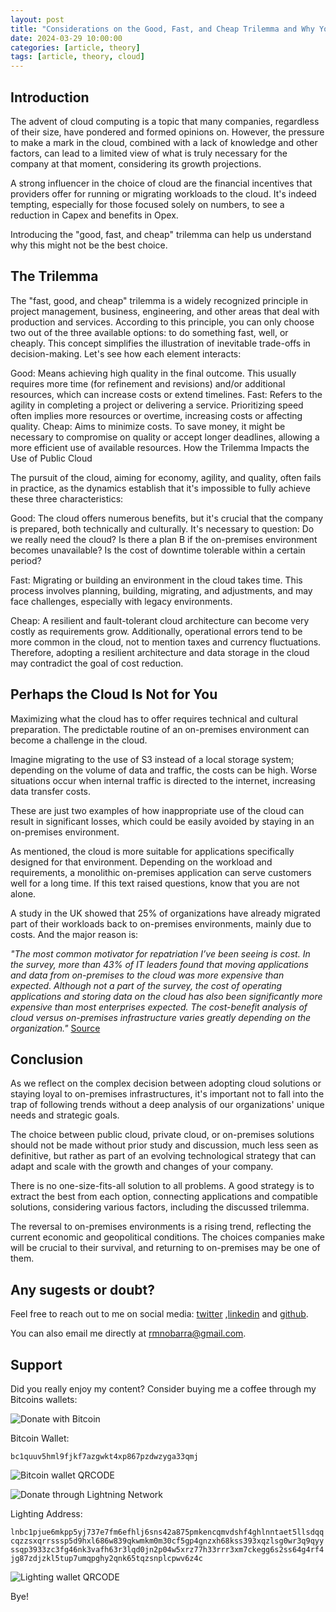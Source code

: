 ```yaml
---
layout: post
title: "Considerations on the Good, Fast, and Cheap Trilemma and Why You Shouldn't Opt for Public Cloud"
date: 2024-03-29 10:00:00
categories: [article, theory]
tags: [article, theory, cloud]
---
```


## Introduction

The advent of cloud computing is a topic that many companies, regardless of their size, have pondered and formed opinions on. However, the pressure to make a mark in the cloud, combined with a lack of knowledge and other factors, can lead to a limited view of what is truly necessary for the company at that moment, considering its growth projections.

A strong influencer in the choice of cloud are the financial incentives that providers offer for running or migrating workloads to the cloud. It's indeed tempting, especially for those focused solely on numbers, to see a reduction in Capex and benefits in Opex.

Introducing the "good, fast, and cheap" trilemma can help us understand why this might not be the best choice.

## The Trilemma

The "fast, good, and cheap" trilemma is a widely recognized principle in project management, business, engineering, and other areas that deal with production and services. According to this principle, you can only choose two out of the three available options: to do something fast, well, or cheaply. This concept simplifies the illustration of inevitable trade-offs in decision-making. Let's see how each element interacts:

Good: Means achieving high quality in the final outcome. This usually requires more time (for refinement and revisions) and/or additional resources, which can increase costs or extend timelines.
Fast: Refers to the agility in completing a project or delivering a service. Prioritizing speed often implies more resources or overtime, increasing costs or affecting quality.
Cheap: Aims to minimize costs. To save money, it might be necessary to compromise on quality or accept longer deadlines, allowing a more efficient use of available resources.
How the Trilemma Impacts the Use of Public Cloud

The pursuit of the cloud, aiming for economy, agility, and quality, often fails in practice, as the dynamics establish that it's impossible to fully achieve these three characteristics:

Good: The cloud offers numerous benefits, but it's crucial that the company is prepared, both technically and culturally. It's necessary to question: Do we really need the cloud? Is there a plan B if the on-premises environment becomes unavailable? Is the cost of downtime tolerable within a certain period?

Fast: Migrating or building an environment in the cloud takes time. This process involves planning, building, migrating, and adjustments, and may face challenges, especially with legacy environments.

Cheap: A resilient and fault-tolerant cloud architecture can become very costly as requirements grow. Additionally, operational errors tend to be more common in the cloud, not to mention taxes and currency fluctuations.
Therefore, adopting a resilient architecture and data storage in the cloud may contradict the goal of cost reduction.

## Perhaps the Cloud Is Not for You

Maximizing what the cloud has to offer requires technical and cultural preparation. The predictable routine of an on-premises environment can become a challenge in the cloud.

Imagine migrating to the use of S3 instead of a local storage system; depending on the volume of data and traffic, the costs can be high. Worse situations occur when internal traffic is directed to the internet, increasing data transfer costs.

These are just two examples of how inappropriate use of the cloud can result in significant losses, which could be easily avoided by staying in an on-premises environment.

As mentioned, the cloud is more suitable for applications specifically designed for that environment. Depending on the workload and requirements, a monolithic on-premises application can serve customers well for a long time. If this text raised questions, know that you are not alone.

A study in the UK showed that 25% of organizations have already migrated part of their workloads back to on-premises environments, mainly due to costs. And the major reason is:

*"The most common motivator for repatriation I’ve been seeing is cost. In the survey, more than 43% of IT leaders found that moving applications and data from on-premises to the cloud was more expensive than expected. Although not a part of the survey, the cost of operating applications and storing data on the cloud has also been significantly more expensive than most enterprises expected. The cost-benefit analysis of cloud versus on-premises infrastructure varies greatly depending on the organization."* [Source](https://www.infoworld.com/article/3712861/why-companies-are-leaving-the-cloud.html)

## Conclusion

As we reflect on the complex decision between adopting cloud solutions or staying loyal to on-premises infrastructures, it's important not to fall into the trap of following trends without a deep analysis of our organizations' unique needs and strategic goals.

The choice between public cloud, private cloud, or on-premises solutions should not be made without prior study and discussion, much less seen as definitive, but rather as part of an evolving technological strategy that can adapt and scale with the growth and changes of your company.

There is no one-size-fits-all solution to all problems. A good strategy is to extract the best from each option, connecting applications and compatible solutions, considering various factors, including the discussed trilemma.

The reversal to on-premises environments is a rising trend, reflecting the current economic and geopolitical conditions. The choices companies make will be crucial to their survival, and returning to on-premises may be one of them.

## Any sugests or doubt? 

Feel free to reach out to me on social media: [twitter](https://twitter.com/rmnobarra)
,[linkedin](https://www.linkedin.com/in/rmnobarra/) and [github](https://github.com/rmnobarra).

You can also email me directly at rmnobarra@gmail.com. 

## Support

Did you really enjoy my content? Consider buying me a coffee through my Bitcoins wallets: 

![Donate with Bitcoin](https://img.shields.io/badge/Donate%20with-Bitcoin-orange)

Bitcoin Wallet:

`bc1quuv5hml9fjkf7azgwkt4xp867pzdwzyga33qmj`

![Bitcoin wallet QRCODE](https://rmnobarradev.blob.core.windows.net/rmnobarradev/bItcoin-address.png)

![Donate through Lightning Network](https://img.shields.io/badge/Donate%20with-Lighting-blue)

Lighting Address: 

`lnbc1pjue6mkpp5yj737e7fm6efhlj6sns42a875pmkencqmvdshf4ghlnntaet5llsdqqcqzzsxqrrsssp5d9hxl686w839qkwmkm0m30cf5gp4gnzxh68kss393xqzlsg0wr3q9qyyssqp3933zc3fg46nk3vafh63r3lqd0jn2p04w5xrz77h33rrr3xm7ckegg6s2ss64g4rf4jg87zdjzkl5tup7umqpghy2qnk65tqzsnplcpwv6z4c`

![Lighting wallet QRCODE](https://rmnobarradev.blob.core.windows.net/rmnobarradev/lighting-address.png)

Bye!
